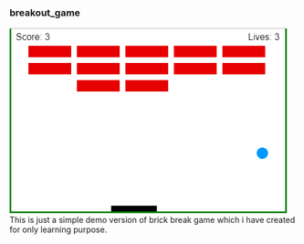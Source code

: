 <h3> breakout_game </h3>
<img src="img.png"/>
This is just a simple demo version of brick break game which i have created for only learning purpose.
